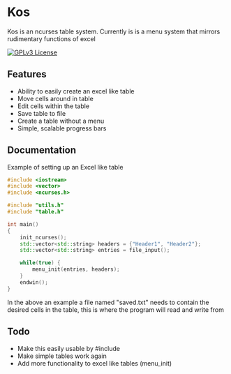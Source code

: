# Kos

Kos is an ncurses table system. Currently is is a menu system that mirrors rudimentary functions of excel

[![GPLv3 License](https://img.shields.io/badge/License-GPL%20v3-yellow.svg)](https://opensource.org/licenses/)

## Features

- Ability to easily create an excel like table
- Move cells around in table
- Edit cells within the table
- Save table to file
- Create a table without a menu
- Simple, scalable progress bars


## Documentation

Example of setting up an Excel like table
```cpp
#include <iostream>
#include <vector>
#include <ncurses.h>

#include "utils.h"
#include "table.h"

int main() 
{
    init_ncurses();
    std::vector<std::string> headers = {"Header1", "Header2"};
    std::vector<std::string> entries = file_input();

    while(true) {
        menu_init(entries, headers);
    }
    endwin();
}
```
In the above an example a file named "saved.txt" needs to contain the desired cells in the table, this is where the program will read and write from

## Todo

- Make this easily usable by #include 
- Make simple tables work again
- Add more functionality to excel like tables (menu_init)

